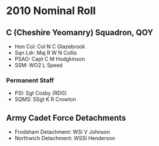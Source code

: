 # 2010 Nominal Roll

## C (Cheshire Yeomanry) Squadron, QOY

* Hon Col: Col N C Glazebrook
* Sqn Ldr: Maj R W N Collis
* PSAO: Capt C M Hodgkinson
* SSM: WO2 L Speed

### Permanent Staff

* PSI: Sgt Cosby (RDG)
* SQMS: SSgt K R Crowton

## Army Cadet Force Detachments

* Frodsham Detachment: WSI V Johnson
* Northwich Detachment: WSSI Henderson
